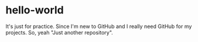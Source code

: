 # hello-world
It's just for practice. Since I'm new to GitHub and I really need GitHub for my projects. So, yeah "Just another repository".

